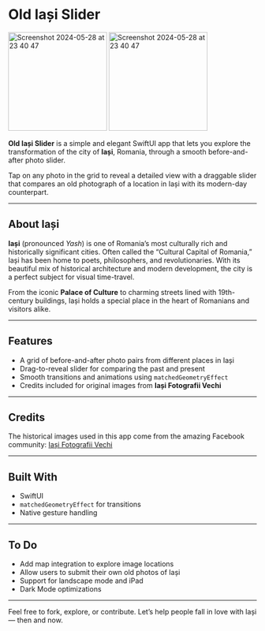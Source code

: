 # Old Iași Slider

<img width="200" alt="Screenshot 2024-05-28 at 23 40 47" src="https://github.com/user-attachments/assets/94139f49-0122-4c7f-9f17-be9297df3771">
<img width="200" alt="Screenshot 2024-05-28 at 23 40 47" src="https://github.com/user-attachments/assets/45d029c6-971f-4611-b1c4-6ec9baa9f54d">

**Old Iași Slider** is a simple and elegant SwiftUI app that lets you explore the transformation of the city of **Iași**, Romania, through a smooth before-and-after photo slider.

Tap on any photo in the grid to reveal a detailed view with a draggable slider that compares an old photograph of a location in Iași with its modern-day counterpart.

---

## About Iași

**Iași** (pronounced *Yash*) is one of Romania’s most culturally rich and historically significant cities. Often called the “Cultural Capital of Romania,” Iași has been home to poets, philosophers, and revolutionaries. With its beautiful mix of historical architecture and modern development, the city is a perfect subject for visual time-travel.

From the iconic **Palace of Culture** to charming streets lined with 19th-century buildings, Iași holds a special place in the heart of Romanians and visitors alike.

---

## Features

- A grid of before-and-after photo pairs from different places in Iași
- Drag-to-reveal slider for comparing the past and present
- Smooth transitions and animations using `matchedGeometryEffect`
- Credits included for original images from **Iași Fotografii Vechi**

---

## Credits

The historical images used in this app come from the amazing Facebook community: [Iași Fotografii Vechi](https://www.facebook.com/iasifotografiivechi)

---

## Built With

- SwiftUI
- `matchedGeometryEffect` for transitions
- Native gesture handling

---

## To Do

- Add map integration to explore image locations
- Allow users to submit their own old photos of Iași
- Support for landscape mode and iPad
- Dark Mode optimizations

---

Feel free to fork, explore, or contribute. Let’s help people fall in love with Iași — then and now.
